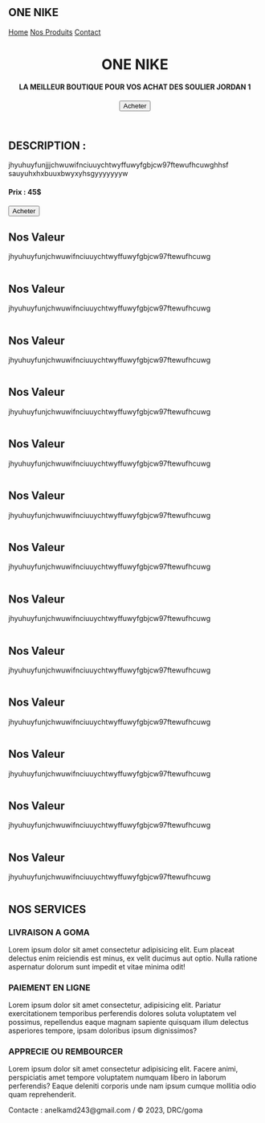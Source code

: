 # <!DOCTYPE html>
<html lang="fr">
<head>
    <meta charset="UTF-8">
    <meta name="viewport" content="width=device-width, initial-scale=1.0">
    <link rel="stylesheet" href="page.css">
    <title>One.Nike</title>
</head>
<body>
    <nav>
        <h1>ONE NIKE</h1>
        <div class="onglets">
            <a href="#">Home</a>
            <a href="#">Nos Produits</a>
            <a href="#">Contact</a>
        </div>
    </nav>
    <header>
        <h1>ONE NIKE</h1>
        <h4>LA MEILLEUR BOUTIQUE POUR VOS ACHAT DES SOULIER JORDAN 1</h4>
        <button>Acheter</button>
    </header>
    <section class="main" id="produits">
        <div class="content">
            <div class="card">
                <div class="left">
                    <h1>DESCRIPTION : </h1>
                    <p>jhyuhuyfunjjjchwuwifnciuuychtwyffuwyfgbjcw97ftewufhcuwghhsf<br>sauyuhxhxbuuxbwyxyhsgyyyyyyyw
                    </p>
                    <h4>Prix : 45$</h4>
                    <button>Acheter</button>
                </div>
                <div class="right">
                    <img src="./image/produit17.webp" alt="">
                </div>
            </div>
            <div class="card">
                <div class="left">
                    <h1>Nos Valeur</h1>
                    <p>jhyuhuyfunjchwuwifnciuuychtwyffuwyfgbjcw97ftewufhcuwg</p>
                </div>
                <div class="right">
                    <img src="./image/produit9.webp" alt="">
                </div>
            </div>
            <div class="card">
                <div class="left">
                    <h1>Nos Valeur</h1>
                    <p>jhyuhuyfunjchwuwifnciuuychtwyffuwyfgbjcw97ftewufhcuwg</p>
                </div>
                <div class="right">
                    <img src="./image/produit8.webp" alt="">
                </div>
            </div>
            <div class="card">
                <div class="left">
                    <h1>Nos Valeur</h1>
                    <p>jhyuhuyfunjchwuwifnciuuychtwyffuwyfgbjcw97ftewufhcuwg</p>
                </div>
                <div class="right">
                    <img src="./image/produit7.webp" alt="">
                </div>
            </div>
            <div class="card">
                <div class="left">
                    <h1>Nos Valeur</h1>
                    <p>jhyuhuyfunjchwuwifnciuuychtwyffuwyfgbjcw97ftewufhcuwg</p>
                </div>
                <div class="right">
                    <img src="./image/produit1.webp" alt="">
                </div>
            </div>
            <div class="card">
                <div class="left">
                    <h1>Nos Valeur</h1>
                    <p>jhyuhuyfunjchwuwifnciuuychtwyffuwyfgbjcw97ftewufhcuwg</p>
                </div>
                <div class="right">
                    <img src="./image/produit6.webp" alt="">
                </div>
            </div>
            <div class="card">
                <div class="left">
                    <h1>Nos Valeur</h1>
                    <p>jhyuhuyfunjchwuwifnciuuychtwyffuwyfgbjcw97ftewufhcuwg</p>
                </div>
                <div class="right">
                    <img src="./image/produit5.webp" alt="">
                </div>
            </div>
            <div class="card">
                <div class="left">
                    <h1>Nos Valeur</h1>
                    <p>jhyuhuyfunjchwuwifnciuuychtwyffuwyfgbjcw97ftewufhcuwg</p>
                </div>
                <div class="right">
                    <img src="./image/produit14.webp" alt="">
                </div>
            </div>
            <div class="card">
                <div class="left">
                    <h1>Nos Valeur</h1>
                    <p>jhyuhuyfunjchwuwifnciuuychtwyffuwyfgbjcw97ftewufhcuwg</p>
                </div>
                <div class="right">
                    <img src="./image/produit15.webp" alt="">
                </div>
            </div>
            <div class="card">
                <div class="left">
                    <h1>Nos Valeur</h1>
                    <p>jhyuhuyfunjchwuwifnciuuychtwyffuwyfgbjcw97ftewufhcuwg</p>
                </div>
                <div class="right">
                    <img src="./image/produit16.webp" alt="">
                </div>
            </div>
            <div class="card">
                <div class="left">
                    <h1>Nos Valeur</h1>
                    <p>jhyuhuyfunjchwuwifnciuuychtwyffuwyfgbjcw97ftewufhcuwg</p>
                </div>
                <div class="right">
                    <img src="./image/produit12.webp" alt="">
                </div>
            </div>
            <div class="card">
                <div class="left">
                    <h1>Nos Valeur</h1>
                    <p>jhyuhuyfunjchwuwifnciuuychtwyffuwyfgbjcw97ftewufhcuwg</p>
                </div>
                <div class="right">
                    <img src="./image/produit1.webp" alt="">
                </div>
            </div>
            <div class="card">
                <div class="left">
                    <h1>Nos Valeur</h1>
                    <p>jhyuhuyfunjchwuwifnciuuychtwyffuwyfgbjcw97ftewufhcuwg</p>
                </div>
                <div class="right">
                    <img src="./image/produit2.webp" alt="">
                </div>
            </div>
            <div class="card">
                <div class="left">
                    <h1>Nos Valeur</h1>
                    <p>jhyuhuyfunjchwuwifnciuuychtwyffuwyfgbjcw97ftewufhcuwg</p>
                </div>
                <div class="right">
                    <img src="./image/produit13.webp" alt="">
                </div>
            </div>
        </div>
    </section>
    <footer>
        <h2>NOS SERVICES</h2>
        <div class="services">
            <div class="service">
                <h3>LIVRAISON A GOMA</h3>
                <p>Lorem ipsum dolor sit amet consectetur adipisicing elit. Eum placeat delectus enim reiciendis est minus, ex velit ducimus aut optio. Nulla ratione aspernatur dolorum sunt impedit et vitae minima odit!</p>
            </div>
            <div class="service">
                <h3>PAIEMENT EN LIGNE</h3>
                <p>Lorem ipsum dolor sit amet consectetur, adipisicing elit. Pariatur exercitationem temporibus perferendis dolores soluta voluptatem vel possimus, repellendus eaque magnam sapiente quisquam illum delectus asperiores tempore, ipsam doloribus ipsum dignissimos?</p>
            </div>
            <div class="service">
                <h3>APPRECIE OU REMBOURCER</h3>
                <p>Lorem ipsum dolor sit amet consectetur adipisicing elit. Facere animi, perspiciatis amet tempore voluptatem numquam libero in laborum perferendis? Eaque deleniti corporis unde nam ipsum cumque mollitia odio quam reprehenderit.</p>
            </div>
        </div>
        <p id="contact">Contacte : anelkamd243@gmail.com / &copy; 2023, DRC/goma </p>
    </footer>
</body>
</html>